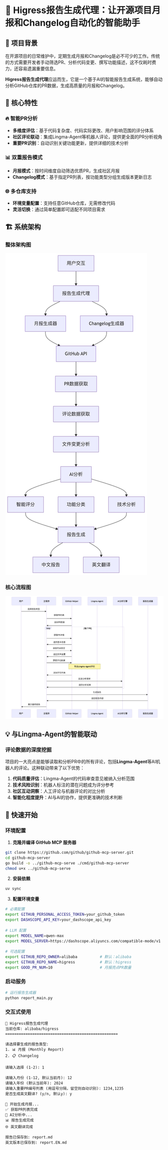 # 🤖 Higress报告生成代理：让开源项目月报和Changelog自动化的智能助手

## 📖 项目背景

在开源项目的日常维护中，定期生成月报和Changelog是必不可少的工作。传统的方式需要开发者手动筛选PR、分析代码变更、撰写功能描述，这不仅耗时费力，还容易遗漏重要信息。

**Higress报告生成代理**应运而生，它是一个基于AI的智能报告生成系统，能够自动分析GitHub仓库的PR数据，生成高质量的月报和Changelog。

## 🎯 核心特性

### 🔥 智能PR分析
- **多维度评估**：基于代码复杂度、代码实际更改、用户影响范围的评分体系
- **社区评论联动**：集成Lingma-Agent等机器人评论，提供更全面的PR分析视角
- **重要PR识别**：自动识别关键功能更新，提供详细的技术分析

### 📊 双重报告模式
- **月报模式**：按时间维度自动筛选优质PR，生成社区月报
- **Changelog模式**：基于指定PR列表，按功能类型分组生成版本更新日志

### 🌐 多仓库支持
- **环境变量配置**：支持任意GitHub仓库，无需修改代码
- **灵活切换**：通过简单配置即可适配不同项目需求

## 🏗️ 系统架构

### 整体架构图
![img_1.png](img_1.png)


### 核心流程图
![img_2.png](img_2.png)


## 💡 与Lingma-Agent的智能联动

### 评论数据的深度挖掘

项目的一大亮点是能够读取和分析PR中的所有评论，包括**Lingma-Agent**等AI机器人的评论。这种联动带来了以下优势：

1. **代码质量评估**：Lingma-Agent的代码审查意见被纳入分析范围
2. **技术风险识别**：机器人标注的潜在问题成为评分参考
3. **社区互动洞察**：人工评论与机器评论的对比分析
4. **智能化程度提升**：AI与AI的协作，提供更准确的技术判断

## 🚀 快速开始

### 环境配置

1. **克隆并编译 GitHub MCP 服务器**
```bash
git clone https://github.com/github/github-mcp-server.git
cd github-mcp-server
go build -o ../github-mcp-serve ./cmd/github-mcp-server
chmod u+x ../github-mcp-serve
```

2. **安装依赖**
```bash
uv sync
```

3. **配置环境变量**
```bash
# 必需配置
export GITHUB_PERSONAL_ACCESS_TOKEN=your_github_token
export DASHSCOPE_API_KEY=your_dashscope_api_key

# LLM 配置
export MODEL_NAME=qwen-max
export MODEL_SERVER=https://dashscope.aliyuncs.com/compatible-mode/v1

# 可选配置
export GITHUB_REPO_OWNER=alibaba          # 默认：alibaba
export GITHUB_REPO_NAME=higress           # 默认：higress
export GOOD_PR_NUM=10                     # 月报亮点PR数量
```


### 启动服务

```bash
# 运行报告生成器
python report_main.py
```

### 交互式使用

```
🤖 Higress报告生成代理
当前仓库: alibaba/higress
==================================================

请选择要生成的报告类型:
1. 📊 月报 (Monthly Report)
2. 📋 Changelog

请输入选择 (1-2): 1

请输入月份 (1-12, 默认当前月): 12
请输入年份 (默认当前年): 2024
请输入重要PR编号列表 (用逗号分隔，留空则自动识别): 1234,1235
是否生成英文翻译? (y/n, 默认y): y

🔄 开始生成月报...
✅ 获取PR列表完成
🤖 AI分析中...
📊 报告生成完成
🌐 英文翻译完成

报告已保存到: report.md
英文版本已保存到: report.EN.md
```


